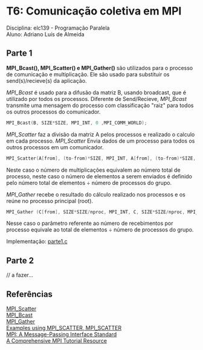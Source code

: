 # T6: Comunicação coletiva em MPI

Disciplina: elc139 - Programação Paralela <br/>
Aluno: Adriano Luís de Almeida

## Parte 1

**MPI_Bcast(), MPI_Scatter() e MPI_Gather()** são utilizados para o processo de comunicação e multiplicação. Ele são usado para substituir os send(s)/recieve(s) da aplicação. 

*MPI_Bcast* é usado para a difusão da matriz B, usando broadcast, que é utilizado por todos os processos. Diferente de Send/Recieve, *MPI_Bcast* transmite uma mensagem do processo com classificação "raiz" para todos os outros processos do comunicador.

```c
MPI_Bcast(B, SIZE*SIZE, MPI_INT, 0 ,MPI_COMM_WORLD);
```

*MPI_Scatter* faz a divisão da matriz A pelos processos e realizado o calculo em cada processo. *MPI_Scatter* Envia dados de um processo para todos os outros processos em um comunicador.


```c
MPI_Scatter(A[from], (to-from)*SIZE, MPI_INT, A[from], (to-from)*SIZE, MPI_INT, 0, MPI_COMM_WORLD);
```
Neste caso o número de multiplicações equivalem ao número total de processo, neste caso o número de elementos a serem enviados é definido pelo número total de elementos ÷ número de processos do grupo.


*MPI_Gather* recebe o resultado do cálculo realizado nos processos e os reúne no processo principal (root).

```c
MPI_Gather (C[from], SIZE*SIZE/nproc, MPI_INT, C, SIZE*SIZE/nproc, MPI_INT, 0, MPI_COMM_WORLD);
```
Nesse caso o parâmetro referente ao número  de recebimentos por processo equivale ao total de elementos ÷ número de processos do grupo.

Implementação: [parte1.c](parte1.c)


## Parte 2

// a fazer...


## Referências

[MPI_Scatter](https://www.mpich.org/static/docs/v3.1/www3/MPI_Scatter.html)   
[MPI_Bcast](https://www.mpich.org/static/docs/v3.1/www3/MPI_Bcast.html)   
[MPI_Gather](https://www.mpich.org/static/docs/v3.1/www3/MPI_Gather.html)   
[Examples using MPI_SCATTER, MPI_SCATTER](https://www.mpi-forum.org/docs/mpi-1.1/mpi-11-html/node72.html)    
[MPI: A Message-Passing Interface Standard](https://www.mpi-forum.org/docs/mpi-3.1/mpi31-report.pdf)     
[A Comprehensive MPI Tutorial Resource](http://mpitutorial.com/)      


